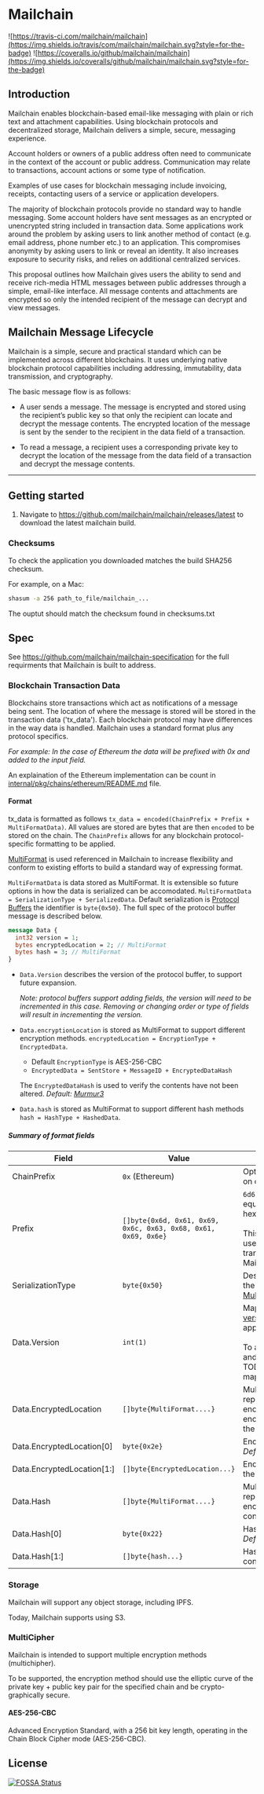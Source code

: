 # Mailchain

![https://travis-ci.com/mailchain/mailchain](https://img.shields.io/travis/com/mailchain/mailchain.svg?style=for-the-badge)
![https://coveralls.io/github/mailchain/mailchain](https://img.shields.io/coveralls/github/mailchain/mailchain.svg?style=for-the-badge)


<!-- @import "[TOC]" {cmd="toc" depthFrom=1 depthTo=6 orderedList=false} -->

## Introduction
Mailchain enables blockchain-based email-like messaging with plain or rich text and attachment capabilities. Using blockchain protocols and decentralized storage, Mailchain delivers a simple, secure, messaging experience.

Account holders or owners of a public address often need to communicate in the context of the account or public address. Communication may relate to transactions, account actions or some type of notification.

Examples of use cases for blockchain messaging include invoicing, receipts, contacting users of a service or application developers.

The majority of blockchain protocols provide no standard way to handle messaging. Some account holders have sent messages as an encrypted or unencrypted string included in transaction data. Some applications work around the problem by asking users to link another method of contact (e.g. email address, phone number etc.) to an application. This compromises anonymity by asking users to link or reveal an identity. It also increases exposure to security risks, and relies on additional centralized services.

This proposal outlines how Mailchain gives users the ability to send and receive rich-media HTML messages between public addresses through a simple, email-like interface. All message contents and attachments are encrypted so only the intended recipient of the message can decrypt and view messages.

## Mailchain Message Lifecycle ##

Mailchain is a simple, secure and practical standard which can be implemented across different blockchains. It uses underlying native blockchain protocol capabilities including addressing, immutability, data transmission, and cryptography.

The basic message flow is as follows:

* A user sends a message. The message is encrypted and stored using the recipient’s public key so that only the recipient can locate and decrypt the message contents. The encrypted location of the message is sent by the sender to the recipient in the data field of a transaction.

* To read a message, a recipient uses a corresponding private key to decrypt the location of the message from the data field of a transaction and decrypt the message contents.

---

## Getting started

1. Navigate to https://github.com/mailchain/mailchain/releases/latest to download the latest mailchain build.

### Checksums

To check the application you downloaded matches the build SHA256 checksum.

For example, on a Mac:

``` bash
shasum -a 256 path_to_file/mailchain_...
```

The ouptut should match the checksum found in checksums.txt

## Spec

See https://github.com/mailchain/mailchain-specification for the full requirments that Mailchain is built to address.

### Blockchain Transaction Data

Blockchains store transactions which act as notifications of a message being sent. The location of where the message is stored will be stored in the transaction data ('tx_data'). Each blockchain protocol may have differences in the way data is handled. Mailchain uses a standard format plus any protocol specifics.

*For example: In the case of Ethereum the data will be prefixed with 0x and added to the input field.* 

An explaination of the Ethereum implementation can be count in [internal/pkg/chains/ethereum/README.md](internal/pkg/chains/ethereum/README.md) file.

#### Format

tx_data is formatted as follows `tx_data = encoded(ChainPrefix + Prefix + MultiFormatData)`. All values are stored are bytes that are then `encoded` to be stored on the chain. The `ChainPrefix` allows for any blockchain protocol-specific formatting to be applied.

[MultiFormat](https://github.com/multiformats/multiformats) is used referenced in Mailchain to increase flexibility and conform to existing efforts to build a standard way of expressing format.

`MultiFormatData` is data stored as MultiFormat. It is extensible so future options in how the data is serialized can be accomodated. `MultiFormatData = SerializationType + SerializedData`. Default serialization is [Protocol Buffers](https://developers.google.com/protocol-buffers/) the identifier is `byte{0x50}`. The full spec of the protocol buffer message is described below.

```proto
message Data {
  int32 version = 1;
  bytes encryptedLocation = 2; // MultiFormat
  bytes hash = 3; // MultiFormat
}
```

* `Data.Version` describes the version of the protocol buffer, to support future expansion.

  *Note: protocol buffers support adding fields, the version will need to be incremented in this case. Removing or changing order or type of fields will result in incrementing the version.*

* `Data.encryptionLocation` is stored as MultiFormat to support different encryption methods. `encryptedLocation = EncryptionType + EncryptedData`.
  
  * Default `EncryptionType` is AES-256-CBC
  * `EncryptedData = SentStore + MessageID + EncryptedDataHash`
  
  The `EncryptedDataHash` is used to verify the contents have not been altered.
  *Default: [Murmur3](https://en.wikipedia.org/wiki/MurmurHash)*

* `Data.hash` is stored as MultiFormat to support different hash methods `hash = HashType + HashedData`.

##### Summary of format fields

| Field                          | Value                                                           | Description
| ----------------------------   | --------------------------------------------------------------- | -----------
| ChainPrefix                    | `0x` (Ethereum)          | Optional - dependent on chain requirements
| Prefix                         | `[]byte{0x6d, 0x61, 0x69, 0x6c, 0x63, 0x68, 0x61, 0x69, 0x6e}`  | `6d61696c636861696e` is equal to hexEncoded(`mailchain`).<br/><br/>This field allows the user to identify this transaction is a Mailchain transaction.
| SerializationType              | `byte{0x50}`                                                    | Describes what format the Data is serialized in [MultiFormat](https://github.com/multiformats/multiformats).
| Data.Version                   | `int(1)`                                                        | Maps to a [semantic version](https://semver.org/) of mailchain application.<br/><br/>To allow for extensibility and compatibility. TODO: semantic version mapping
| Data.EncryptedLocation         | `[]byte{MultiFormat....}`                                       | MultiFormat representation of encryption type + encrypted location of the mail message
| Data.EncryptedLocation[0]      | `byte{0x2e}`                                                    | Encrypted type used. *Default: AES256CBC*
| Data.EncryptedLocation[1:]     | `[]byte{EncryptedLocation...}`                                  | Encrypted location of the message
| Data.Hash                      | `[]byte{MultiFormat....}`                                       | MultiFormat representation of encrypted message contents.
| Data.Hash[0]                   | `byte{0x22}`                                                    | Hash function used. *Default: [SHA3-256](https://en.wikipedia.org/wiki/SHA-3)*
| Data.Hash[1:]                  | `[]byte{hash...}`                                               | Hash of plain message contents.

### Storage

Mailchain will support any object storage, including IPFS.

Today, Mailchain supports using S3.

### MultiCipher

Mailchain is intended to support multiple encryption methods (multichipher).

To be supported, the encryption method should use the elliptic curve of the private key + public key pair for the specified chain and be crypto-graphically secure.

#### AES-256-CBC

Advanced Encryption Standard, with a 256 bit key length, operating in the Chain Block Cipher mode (AES-256-CBC).

## License
[![FOSSA Status](https://app.fossa.io/api/projects/git%2Bgithub.com%2Fmailchain%2Fmailchain.svg?type=large)](https://app.fossa.io/projects/git%2Bgithub.com%2Fmailchain%2Fmailchain?ref=badge_large)
